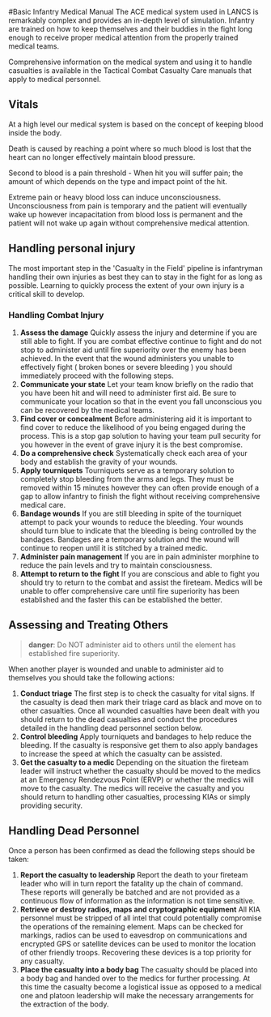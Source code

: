 #Basic Infantry Medical Manual
The ACE medical system used in LANCS is remarkably complex and provides an in-depth level of simulation. Infantry are trained on how to keep themselves and their buddies in the fight long enough to receive proper medical attention from the properly trained medical teams.

Comprehensive information on the medical system and using it to handle casualties is available in the Tactical Combat Casualty Care manuals that apply to medical personnel.

## Vitals
At a high level our medical system is based on the concept of keeping blood inside the body.

Death is caused by reaching a point where so much blood is lost that the heart can no longer effectively maintain blood pressure.

Second to blood is a pain threshold - When hit you will suffer pain; the amount of which depends on the type and impact point of the hit.

Extreme pain or heavy blood loss can induce unconsciousness. Unconsciousness from pain is temporary and the patient will eventually wake up however incapacitation from blood loss is permanent and the patient will not wake up again without comprehensive medical attention.

## Handling personal injury
The most important step in the 'Casualty in the Field' pipeline is infantryman handling their own injuries as best they can to stay in the fight for as long as possible. Learning to quickly process the extent of your own injury is a critical skill to develop.

### Handling Combat Injury
1. **Assess the damage** Quickly assess the injury and determine if you are still able to fight. If you are combat effective continue to fight and do not stop to administer aid until fire superiority over the enemy has been achieved. In the event that the wound administers you unable to effectively fight ( broken bones or severe bleeding ) you should immediately proceed with the following steps.
2. **Communicate your state** Let your team know briefly on the radio that you have been hit and will need to administer first aid. Be sure to communicate your location so that in the event you fall unconscious you can be recovered by the medical teams.
3. **Find cover or concealment** Before administering aid it is important to find cover to reduce the likelihood of you being engaged during the process. This is a stop gap solution to having your team pull security for you however in the event of grave injury it is the best compromise.
4. **Do a comprehensive check** Systematically check each area of your body and establish the gravity of your wounds.
5. **Apply tourniquets** Tourniquets serve as a temporary solution to completely stop bleeding from the arms and legs. They must be removed within 15 minutes however they can often provide enough of a gap to allow infantry to finish the fight without receiving comprehensive medical care.
6. **Bandage wounds** If you are still bleeding in spite of the tourniquet attempt to pack your wounds to reduce the bleeding. Your wounds should turn blue to indicate that the bleeding is being controlled by the bandages. Bandages are a temporary solution and the wound will continue to reopen until it is stitched by a trained medic.
7. **Administer pain management** If you are in pain administer morphine to reduce the pain levels and try to maintain consciousness.
8. **Attempt to return to the fight** If you are conscious and able to fight you should try to return to the combat and assist the fireteam. Medics will be unable to offer comprehensive care until fire superiority has been established and the faster this can be established the better.

## Assessing and Treating Others

> **danger**: Do NOT administer aid to others until the element has established fire superiority.

When another player is wounded and unable to administer aid to themselves you should take the following actions:

1. **Conduct triage** The first step is to check the casualty for vital signs. If the casualty is dead then mark their triage card as black and move on to other casualties. Once all wounded casualties have been dealt with you should return to the dead casualties and conduct the procedures detailed in the handling dead personnel section below.
2. **Control bleeding** Apply tourniquets and bandages to help reduce the bleeding. If the casualty is responsive get them to also apply bandages to increase the speed at which the casualty can be assisted.
3. **Get the casualty to a medic** Depending on the situation the fireteam leader will instruct whether the casualty should be moved to the medics at an Emergency Rendezvous Point (ERVP) or whether the medics will move to the casualty. The medics will receive the casualty and you should return to handling other casualties, processing KIAs or simply providing security.

## Handling Dead Personnel
Once a person has been confirmed as dead the following steps should be taken:

1. **Report the casualty to leadership** Report the death to your fireteam leader who will in turn report the fatality up the chain of command. These reports will generally be batched and are not provided as a continuous flow of information as the information is not time sensitive.
2. **Retrieve or destroy radios, maps and cryptographic equipment** All KIA personnel must be stripped of all intel that could potentially compromise the operations of the remaining element. Maps can be checked for markings, radios can be used to eavesdrop on communications and encrypted GPS or satellite devices can be used to monitor the location of other friendly troops. Recovering these devices is a top priority for any casualty.
3. **Place the casualty into a body bag** The casualty should be placed into a body bag and handed over to the medics for further processing. At this time the casualty become a logistical issue as opposed to a medical one and platoon leadership will make the necessary arrangements for the extraction of the body.
